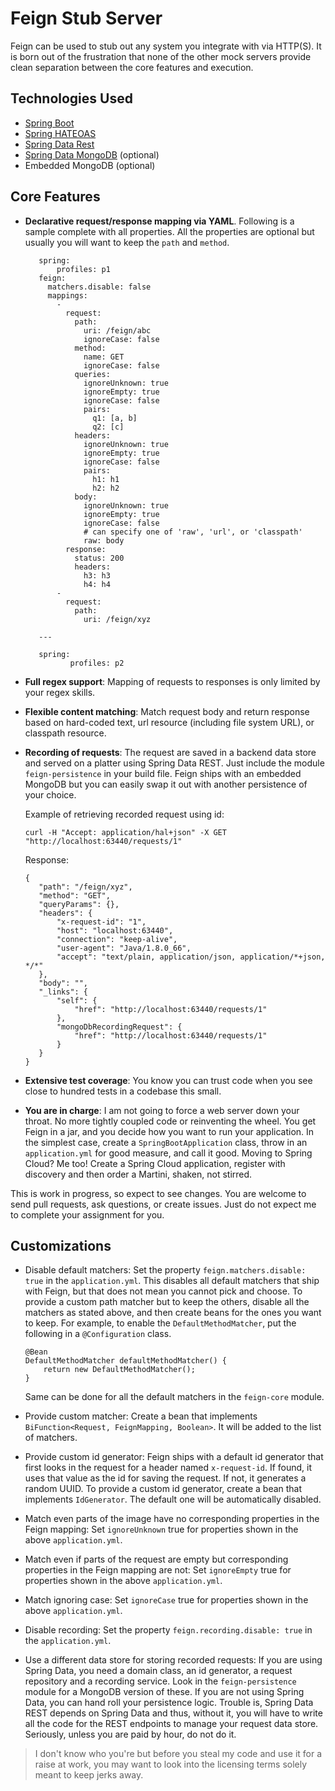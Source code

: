 # Feign Stub Server

Feign can be used to stub out any system you integrate with via HTTP(S). It is born out of the frustration
that none of the other mock servers provide clean separation between the core features and execution.

## Technologies Used
   * [Spring Boot](http://projects.spring.io/spring-boot)
   * [Spring HATEOAS](http://projects.spring.io/spring-hateoas)
   * [Spring Data Rest](http://projects.spring.io/spring-data-rest)
   * [Spring Data MongoDB](http://projects.spring.io/spring-data-mongodb) (optional)
   * Embedded MongoDB (optional)

## Core Features
   * **Declarative request/response mapping via YAML**. Following is a sample complete with all properties.
   All the properties are optional but usually you will want to keep the `path` and `method`.

            spring:
                profiles: p1
            feign:
              matchers.disable: false
              mappings:
                -
                  request:
                    path:
                      uri: /feign/abc
                      ignoreCase: false
                    method:
                      name: GET
                      ignoreCase: false
                    queries:
                      ignoreUnknown: true
                      ignoreEmpty: true
                      ignoreCase: false
                      pairs:
                        q1: [a, b]
                        q2: [c]
                    headers:
                      ignoreUnknown: true
                      ignoreEmpty: true
                      ignoreCase: false
                      pairs:
                        h1: h1
                        h2: h2
                    body:
                      ignoreUnknown: true
                      ignoreEmpty: true
                      ignoreCase: false
                      # can specify one of 'raw', 'url', or 'classpath'
                      raw: body
                  response:
                    status: 200
                    headers:
                      h3: h3
                      h4: h4
                -
                  request:
                    path:
                      uri: /feign/xyz

            ---

            spring:
                   profiles: p2

   * **Full regex support**: Mapping of requests to responses is only limited by your regex skills.
   * **Flexible content matching**: Match request body and return response based on hard-coded text,
   url resource (including file system URL), or classpath resource.
   * **Recording of requests**: The request are saved in a backend data store
   and served on a platter using Spring Data REST. Just include the module `feign-persistence`
   in your build file. Feign ships with an embedded MongoDB but you can easily swap it out
   with another persistence of your choice.

      Example of retrieving recorded request using id:

         curl -H "Accept: application/hal+json" -X GET "http://localhost:63440/requests/1"

      Response:

         {
            "path": "/feign/xyz",
            "method": "GET",
            "queryParams": {},
            "headers": {
                "x-request-id": "1",
                "host": "localhost:63440",
                "connection": "keep-alive",
                "user-agent": "Java/1.8.0_66",
                "accept": "text/plain, application/json, application/*+json, */*"
            },
            "body": "",
            "_links": {
                "self": {
                    "href": "http://localhost:63440/requests/1"
                },
                "mongoDbRecordingRequest": {
                    "href": "http://localhost:63440/requests/1"
                }
            }
         }

   * **Extensive test coverage**: You know you can trust code when you see close to hundred tests in a codebase this small.

   * **You are in charge**: I am not going to force a web server down your throat. No more tightly coupled code
   or reinventing the wheel. You get Feign in a jar, and you decide how you want to run your application.
   In the simplest case, create a `SpringBootApplication` class, throw in an `application.yml` for good measure,
   and call it good. Moving to Spring Cloud? Me too!
   Create a Spring Cloud application, register with discovery and then order a Martini, shaken, not stirred.

This is work in progress, so expect to see changes. You are welcome to send pull requests, ask questions,
or create issues. Just do not expect me to complete your assignment for you.

## Customizations

   * Disable default matchers: Set the property `feign.matchers.disable: true` in the `application.yml`.
     This disables all default matchers that ship with Feign, but that does not mean you cannot pick and choose.
     To provide a custom path matcher but to keep the others, disable all the matchers as stated above,
     and then create beans for the ones you want to keep.
     For example, to enable the `DefaultMethodMatcher`, put the following in a `@Configuration` class.

         @Bean
         DefaultMethodMatcher defaultMethodMatcher() {
             return new DefaultMethodMatcher();
         }

        Same can be done for all the default matchers in the `feign-core` module.

   * Provide custom matcher: Create a bean that implements `BiFunction<Request, FeignMapping, Boolean>`. It will
   be added to the list of matchers.

   * Provide custom id generator: Feign ships with a default id generator that first looks in the request for a
   header named `x-request-id`. If found, it uses that value as the id for saving the request. If not, it generates
   a random UUID.
   To provide a custom id generator, create a bean that implements `IdGenerator`. The default one will be
   automatically disabled.

   * Match even parts of the image have no corresponding properties in the Feign mapping: Set `ignoreUnknown`
   true for properties shown in the above `application.yml`.

   * Match even if parts of the request are empty but corresponding properties in the Feign mapping are not:
   Set `ignoreEmpty` true for properties shown in the above `application.yml`.

   * Match ignoring case: Set `ignoreCase` true for properties shown in the above `application.yml`.

   * Disable recording: Set the property `feign.recording.disable: true` in the `application.yml`.

   * Use a different data store for storing recorded requests: If you are using Spring Data, you need a domain class,
   an id generator, a request repository and a recording service. Look in the `feign-persistence` module for
   a MongoDB version of these.
   If you are not using Spring Data, you can hand roll your persistence logic. Trouble is, Spring Data REST
   depends on Spring Data and thus, without it, you will have to write all the code for the REST endpoints to manage your
   request data store. Seriously, unless you are paid by hour, do not do it.

> I don't know who you're but before you steal my code and use it for a raise at work, you may want to look
into the licensing terms solely meant to keep jerks away.




